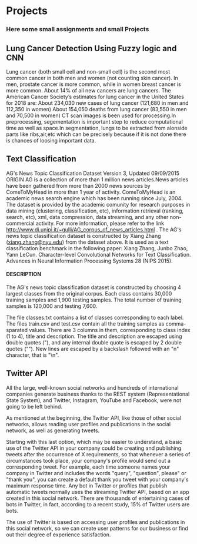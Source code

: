 # Projects
### Here some small assignments and small Projects 
## Lung Cancer Detection Using Fuzzy logic and CNN 
Lung cancer (both small cell and non-small cell) is the second most common cancer in both men and women (not counting skin cancer). In men, prostate cancer is more common, while in women breast cancer is more common. About 14% of all new cancers are lung cancers.
The American Cancer Society’s estimates for lung cancer in the United States for 2018 are:
About 234,030 new cases of lung cancer (121,680 in men and 112,350 in women)
About 154,050 deaths from lung cancer (83,550 in men and 70,500 in women)
CT scan images is been used for processing.In preprocessing, segementation is important step to reduce computational time as well as space.In segmentation, lungs to be extracted from alonside parts like ribs,air,etc which can be precisely because if it is not done there is chances of loosing important data.   

## Text Classification 
AG's News Topic Classification Dataset
Version 3, Updated 09/09/2015
ORIGIN
AG is a collection of more than 1 million news articles.News articles have been gathered from more than 2000 news sources by ComeToMyHead in more than 1 year of activity. ComeToMyHead is an academic news search engine which has been running since July, 2004. The dataset is provided by the academic comunity for research purposes in data mining (clustering, classification, etc), information retrieval (ranking, search, etc), xml, data compression, data streaming, and any other non-commercial activity. For more information, please refer to the link http://www.di.unipi.it/~gulli/AG_corpus_of_news_articles.html . The AG's news topic classification dataset is constructed by Xiang Zhang (xiang.zhang@nyu.edu) from the dataset above. It is used as a text classification benchmark in the following paper: Xiang Zhang, Junbo Zhao, Yann LeCun. Character-level Convolutional Networks for Text Classification. Advances in Neural Information Processing Systems 28 (NIPS 2015).

#### DESCRIPTION
The AG's news topic classification dataset is constructed by choosing 4 largest classes from the original corpus. Each class contains 30,000 training samples and 1,900 testing samples. The total number of training samples is 120,000 and testing 7,600.

The file classes.txt contains a list of classes corresponding to each label. The files train.csv and test.csv contain all the training samples as comma-sparated values. There are 3 columns in them, corresponding to class index (1 to 4), title and description. The title and description are escaped using double quotes ("), and any internal double quote is escaped by 2 double quotes (""). New lines are escaped by a backslash followed with an "n" character, that is "\n".

## Twitter API 
All the large, well-known social networks and hundreds of international companies generate business thanks to the REST system (Representational State System), and Twitter, Instagram, YouTube and Facebook, were not going to be left behind.

As mentioned at the beginning, the Twitter API, like those of other social networks, allows reading user profiles and publications in the social network, as well as generating tweets.

Starting with this last option, which may be easier to understand, a basic use of the Twitter API in your company could be creating and publishing tweets after the occurrence of X requirements, so that whenever a series of circumstances took place, your company's profile would send out a corresponding tweet. For example, each time someone names your company in Twitter and includes the words "query", "question", please" or "thank you", you can create a default thank you tweet with your company's maximum response time. Any bot in Twitter or profiles that publish automatic tweets normally uses the streaming Twitter API, based on an app created in this social network. There are thousands of entertaining cases of bots in Twitter, in fact, according to a recent study, 15% of Twitter users are bots.

The use of Twitter is based on accessing user profiles and publications in this social network, so we can create user patterns for our business or find out their degree of experience satisfaction.


